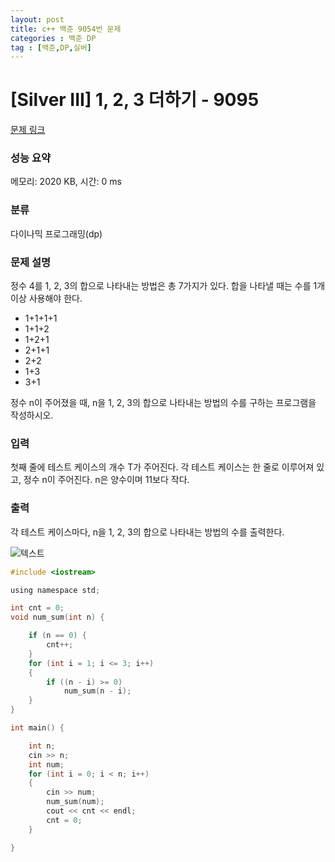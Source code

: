 ```yaml
---
layout: post
title: c++ 백준 9054번 문제
categories : 백준 DP
tag : [백준,DP,실버]
---
```


# [Silver III] 1, 2, 3 더하기 - 9095 

[문제 링크](https://www.acmicpc.net/problem/9095) 

### 성능 요약

메모리: 2020 KB, 시간: 0 ms

### 분류

다이나믹 프로그래밍(dp)

### 문제 설명

<p>정수 4를 1, 2, 3의 합으로 나타내는 방법은 총 7가지가 있다. 합을 나타낼 때는 수를 1개 이상 사용해야 한다.</p>

<ul>
	<li>1+1+1+1</li>
	<li>1+1+2</li>
	<li>1+2+1</li>
	<li>2+1+1</li>
	<li>2+2</li>
	<li>1+3</li>
	<li>3+1</li>
</ul>

<p>정수 n이 주어졌을 때, n을 1, 2, 3의 합으로 나타내는 방법의 수를 구하는 프로그램을 작성하시오.</p>

### 입력 

 <p>첫째 줄에 테스트 케이스의 개수 T가 주어진다. 각 테스트 케이스는 한 줄로 이루어져 있고, 정수 n이 주어진다. n은 양수이며 11보다 작다.</p>

### 출력 

 <p>각 테스트 케이스마다, n을 1, 2, 3의 합으로 나타내는 방법의 수를 출력한다.</p>

![텍스트](https://user-images.githubusercontent.com/86779278/223725955-6f56fe44-7f54-41e9-acd8-1fb161ca3c9e.jpg)

```c
#include <iostream>

using namespace std;

int cnt = 0;
void num_sum(int n) {

	if (n == 0) {
		cnt++;
	}
	for (int i = 1; i <= 3; i++)
	{
		if ((n - i) >= 0)
			num_sum(n - i);
	}
}

int main() {

	int n;
	cin >> n;
	int num;
	for (int i = 0; i < n; i++)
	{
		cin >> num;
		num_sum(num);
		cout << cnt << endl;
		cnt = 0;
	}

}
```
